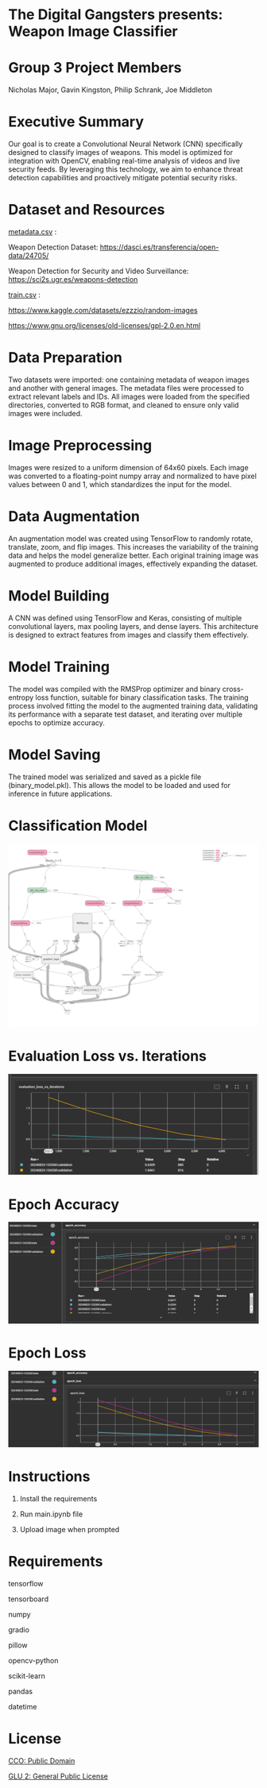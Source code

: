 # The Digital Gangsters presents: Weapon Image Classifier

# Group 3 Project Members
Nicholas Major, Gavin Kingston, Philip Schrank, Joe Middleton

# Executive Summary
Our goal is to create a Convolutional Neural Network (CNN) specifically designed to classify images of weapons. This model is optimized for integration with OpenCV, enabling real-time analysis of videos and live security feeds. By leveraging this technology, we aim to enhance threat detection capabilities and proactively mitigate potential security risks.

# Dataset and Resources
[metadata.csv](https://github.com/GavinKingston/project-3/blob/Major/Resources/metadata.csv) :

Weapon Detection Dataset: https://dasci.es/transferencia/open-data/24705/

Weapon Detection for Security and Video Surveillance: https://sci2s.ugr.es/weapons-detection

[train.csv](https://github.com/GavinKingston/project-3/blob/Major/Resources/dataset/train.csv) :

https://www.kaggle.com/datasets/ezzzio/random-images

https://www.gnu.org/licenses/old-licenses/gpl-2.0.en.html


# Data Preparation 
Two datasets were imported: one containing metadata of weapon images and another with general images. The metadata files were processed to extract relevant labels and IDs.  All images were loaded from the specified directories, converted to RGB format, and cleaned to ensure only valid images were included.

# Image Preprocessing
Images were resized to a uniform dimension of 64x60 pixels. Each image was converted to a floating-point numpy array and normalized to have pixel values between 0 and 1, which standardizes the input for the model.

# Data Augmentation
An augmentation model was created using TensorFlow to randomly rotate, translate, zoom, and flip images. This increases the variability of the training data and helps the model generalize better. Each original training image was augmented to produce additional images, effectively expanding the dataset.

# Model Building
A CNN was defined using TensorFlow and Keras, consisting of multiple convolutional layers, max pooling layers, and dense layers. This architecture is designed to extract features from images and classify them effectively.

# Model Training
The model was compiled with the RMSProp optimizer and binary cross-entropy loss function, suitable for binary classification tasks. The training process involved fitting the model to the augmented training data, validating its performance with a separate test dataset, and iterating over multiple epochs to optimize accuracy.

# Model Saving
The trained model was serialized and saved as a pickle file (binary_model.pkl). This allows the model to be loaded and used for inference in future applications.

# Classification Model
![Classification model](https://github.com/GavinKingston/project-3/blob/Major/presentation%20images/classification_model.png)

# Evaluation Loss vs. Iterations
![Evaluation loss vs iterations](https://github.com/GavinKingston/project-3/blob/Major/presentation%20images/Screenshot%20(331).png)

# Epoch Accuracy
![Epoch Accuracy](https://github.com/GavinKingston/project-3/blob/Major/presentation%20images/epoch_accuracy.png)

# Epoch Loss
![Epoch Loss](https://github.com/GavinKingston/project-3/blob/Major/presentation%20images/epoch_loss.png)

# Instructions
1. Install the requirements

2. Run main.ipynb file

3. Upload image when prompted


# Requirements
tensorflow

tensorboard

numpy 

gradio 

pillow

opencv-python

scikit-learn

pandas

datetime

# License

[CCO: Public Domain](https://creativecommons.org/publicdomain/zero/1.0/)

[GLU 2: General Public License](https://www.gnu.org/licenses/old-licenses/gpl-2.0.en.html)





